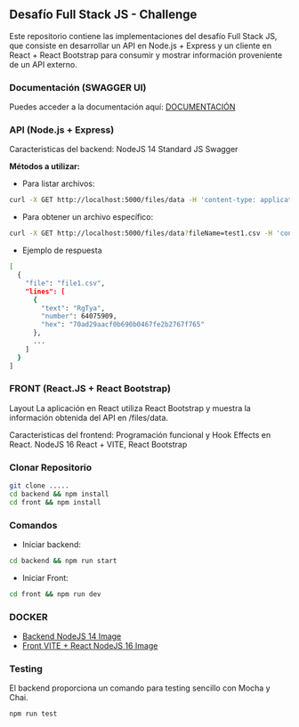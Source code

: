 ## Desafío Full Stack JS - Challenge

Este repositorio contiene las implementaciones del desafío Full Stack JS, que consiste en desarrollar un API en Node.js + Express y un cliente en React + React Bootstrap para consumir y mostrar información proveniente de un API externo.


### Documentación (SWAGGER UI)

Puedes acceder a la documentación aquí:
[DOCUMENTACIÓN](http://localhost:5000/api-docs/)


###  API (Node.js + Express)

Caracteristicas del backend:
NodeJS 14
Standard JS
Swagger

**Métodos a utilizar:**

- Para listar archivos:

```bash
curl -X GET http://localhost:5000/files/data -H 'content-type: application/json'
```

- Para obtener un archivo específico:
```bash
curl -X GET http://localhost:5000/files/data?fileName=test1.csv -H 'content-type: application/json'
```

- Ejemplo de respuesta
```bash
[
  {
    "file": "file1.csv",
    "lines": [
      {
        "text": "RgTya",
        "number": 64075909,
        "hex": "70ad29aacf0b690b0467fe2b2767f765"
      },
      ...
    ]
  }
]
```

### FRONT (React.JS + React Bootstrap)

Layout
La aplicación en React utiliza React Bootstrap y muestra la información obtenida del API en /files/data.

Caracteristicas del frontend:
Programación funcional y Hook Effects en React.
NodeJS 16
React + VITE, React Bootstrap


### Clonar Repositorio 
```bash
git clone .....
cd backend && npm install
cd front && npm install
```

### Comandos
- Iniciar backend:
```bash
cd backend && npm run start
```
- Iniciar Front:
```bash
cd front && npm run dev
```

### DOCKER 

- [Backend NodeJS 14 Image](https://hub.docker.com/r/konixdev/backend-api)
- [Front VITE + React NodeJS 16 Image](https://hub.docker.com/r/konixdev/frontcsvlister)

### Testing
El backend proporciona un comando para testing sencillo con Mocha y Chai.
```bash
npm run test
```



